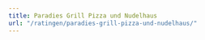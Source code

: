 ```yaml
---
title: Paradies Grill Pizza und Nudelhaus
url: "/ratingen/paradies-grill-pizza-und-nudelhaus/"
---
```

